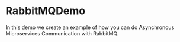 # RabbitMQDemo
In this demo we create an example of how you can do Asynchronous Microservices Communication with RabbitMQ.
